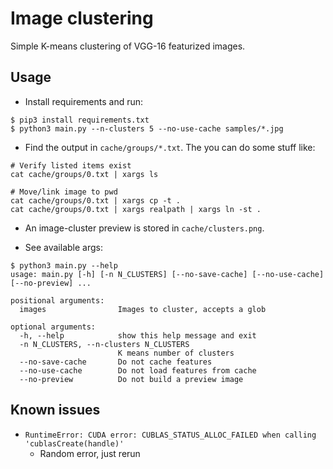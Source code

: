 # Image clustering

Simple K-means clustering of VGG-16 featurized images.


## Usage

- Install requirements and run:
```
$ pip3 install requirements.txt
$ python3 main.py --n-clusters 5 --no-use-cache samples/*.jpg
```

- Find the output in `cache/groups/*.txt`. The you can do some stuff like:
```
# Verify listed items exist
cat cache/groups/0.txt | xargs ls

# Move/link image to pwd
cat cache/groups/0.txt | xargs cp -t .
cat cache/groups/0.txt | xargs realpath | xargs ln -st .
```

- An image-cluster preview is stored in `cache/clusters.png`.

- See available args:

```
$ python3 main.py --help 
usage: main.py [-h] [-n N_CLUSTERS] [--no-save-cache] [--no-use-cache] [--no-preview] ...

positional arguments:
  images                Images to cluster, accepts a glob

optional arguments:
  -h, --help            show this help message and exit
  -n N_CLUSTERS, --n-clusters N_CLUSTERS
                        K means number of clusters
  --no-save-cache       Do not cache features
  --no-use-cache        Do not load features from cache
  --no-preview          Do not build a preview image
```


## Known issues

- `RuntimeError: CUDA error: CUBLAS_STATUS_ALLOC_FAILED when calling 'cublasCreate(handle)'`
    - Random error, just rerun